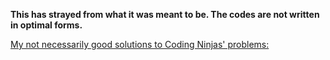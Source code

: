 **This has strayed from what it was meant to be.
The codes are not written in optimal forms.**

[My not necessarily good solutions to Coding Ninjas' problems:](https://github.com/locharp/code-snippets/tree/main/Coding%20Ninjas)
